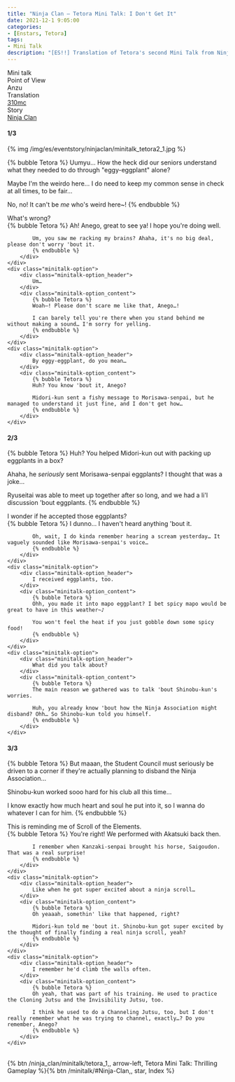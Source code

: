 ```yaml
---
title: "Ninja Clan – Tetora Mini Talk: I Don't Get It"
date: 2021-12-1 9:05:00
categories:
- [Enstars, Tetora]
tags:
- Mini Talk
description: "[ES!!] Translation of Tetora's second Mini Talk from Ninja Clan. From Anzu's POV."
---
```

<div class="three-wrapper" style="--storyColor:#5ac189;--storyColor-rgb:90,193,137;--storyColor-h:147.4;--storyColor-s:45.4%;--storyColor-l:55.5%;">
    <div class="info-area">
        <div class="info">
            <div class="info-item characters">
                <div class="label">
                    Mini talk
                </div>
                <div class="value">
								<a href="/categories/Enstars/Tetora" character="Tetora"></a>
                </div>
            </div>
            <div class="info-item one">
                <div class="label">
                    Point of View
                </div>
                <div class="value">
                    Anzu
                </div>
            </div>
            <div class="info-item two">
                <div class="label">
                    Translation
                </div>
                <div class="value">
                    <a href="/about">310mc</a>
                </div>
            </div>
            <div class="info-item three">
                <div class="label">
                   Story
                </div>
                <div class="value">
                    <a href="/ninja_clan">Ninja Clan</a>
                </div>
            </div>
        </div>
    </div>
</div>

<!-- more -->

#### <div mt="rare"></div> 1/3

{% img /img/es/eventstory/ninjaclan/minitalk_tetora2_1.jpg %}

{% bubble Tetora %}
Uumyu… How the heck did our seniors understand what they needed to do through "eggy-eggplant" alone?

Maybe I'm the weirdo here… I do need to keep my common sense in check at all times, to be fair…

No, no! It can't be *me* who's weird here~!
{% endbubble %}

<div class="minitalk" character="Anzu">
    <div class="minitalk-option">
        <div class="minitalk-option_header">
            What's wrong?
        </div>
        <div class="minitalk-option_content">
            {% bubble Tetora %}
            Ah! Anego, great to see ya! I hope you're doing well.

            Um, you saw me racking my brains? Ahaha, it's no big deal, please don't worry 'bout it.
			{% endbubble %}
        </div>
    </div>
    <div class="minitalk-option">
        <div class="minitalk-option_header">
            Um…
        </div>
        <div class="minitalk-option_content">
            {% bubble Tetora %}
            Woah—! Please don't scare me like that, Anego…!

            I can barely tell you're there when you stand behind me without making a sound… I'm sorry for yelling.
			{% endbubble %}
        </div>
    </div>
    <div class="minitalk-option">
        <div class="minitalk-option_header">
            By eggy-eggplant, do you mean…
        </div>
        <div class="minitalk-option_content">
            {% bubble Tetora %}
            Huh? You know 'bout it, Anego?

            Midori-kun sent a fishy message to Morisawa-senpai, but he managed to understand it just fine, and I don't get how…
			{% endbubble %}
        </div>
    </div>
</div>

#### <div mt="rare"></div> 2/3

{% bubble Tetora %}
Huh? You helped Midori-kun out with packing up eggplants in a box?

Ahaha, he *seriously* sent Morisawa-senpai eggplants? I thought that was a joke…

Ryuseitai was able to meet up together after so long, and we had a li'l discussion 'bout eggplants.
{% endbubble %}

<div class="minitalk" character="Anzu">
    <div class="minitalk-option">
        <div class="minitalk-option_header">
            I wonder if he accepted those eggplants?
        </div>
        <div class="minitalk-option_content">
            {% bubble Tetora %}
            I dunno… I haven't heard anything 'bout it.

            Oh, wait, I do kinda remember hearing a scream yesterday… It vaguely sounded like Morisawa-senpai's voice…
			{% endbubble %}
        </div>
    </div>
    <div class="minitalk-option">
        <div class="minitalk-option_header">
            I received eggplants, too.
        </div>
        <div class="minitalk-option_content">
            {% bubble Tetora %}
            Ohh, you made it into mapo eggplant? I bet spicy mapo would be great to have in this weather~♪

            You won't feel the heat if you just gobble down some spicy food!
			{% endbubble %}
        </div>
    </div>
    <div class="minitalk-option">
        <div class="minitalk-option_header">
            What did you talk about?
        </div>
        <div class="minitalk-option_content">
            {% bubble Tetora %}
            The main reason we gathered was to talk 'bout Shinobu-kun's worries.

            Huh, you already know 'bout how the Ninja Association might disband? Ohh… So Shinobu-kun told you himself.
			{% endbubble %}
        </div>
    </div>
</div>

#### <div mt="rare"></div> 3/3

{% bubble Tetora %}
But maaan, the Student Council must seriously be driven to a corner if they're actually planning to disband the Ninja Association…

Shinobu-kun worked sooo hard for his club all this time…

I know exactly how much heart and soul he put into it, so I wanna do whatever I can for him.
{% endbubble %}

<div class="minitalk" character="Anzu">
    <div class="minitalk-option">
        <div class="minitalk-option_header">
          This is reminding me of Scroll of the Elements.
        </div>
        <div class="minitalk-option_content">
            {% bubble Tetora %}
            You're right! We performed with Akatsuki back then.

            I remember when Kanzaki-senpai brought his horse, Saigoudon. That was a real surprise!
			{% endbubble %}
        </div>
    </div>
    <div class="minitalk-option">
        <div class="minitalk-option_header">
            Like when he got super excited about a ninja scroll…
        </div>
        <div class="minitalk-option_content">
            {% bubble Tetora %}
            Oh yeaaah, somethin' like that happened, right?

            Midori-kun told me 'bout it. Shinobu-kun got super excited by the thought of finally finding a real ninja scroll, yeah?
			{% endbubble %}
        </div>
    </div>
    <div class="minitalk-option">
        <div class="minitalk-option_header">
            I remember he'd climb the walls often.
        </div>
        <div class="minitalk-option_content">
            {% bubble Tetora %}
            Oh yeah, that was part of his training. He used to practice the Cloning Jutsu and the Invisibility Jutsu, too.

            I think he used to do a Channeling Jutsu, too, but I don't really remember what he was trying to channel, exactly…? Do you remember, Anego?
			{% endbubble %}
        </div>
    </div>
</div>
<br>
<div toc>{% btn /ninja_clan/minitalk/tetora_1,, arrow-left, Tetora Mini Talk: Thrilling Gameplay %}{% btn /minitalk/#Ninja-Clan,, star, Index %}</div>
